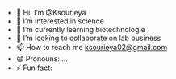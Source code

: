 - 👋 Hi, I’m @Ksourieya
- 👀 I’m interested in science 
- 🌱 I’m currently learning biotechnologie 
- 💞️ I’m looking to collaborate on lab business 
- 📫 How to reach me ksourieya02@gmail.com
- 😄 Pronouns: ...
- ⚡ Fun fact: 

<!---
Ksourieya/Ksourieya is a ✨ special ✨ repository because its `README.md` (this file) appears on your GitHub profile.
You can click the Preview link to take a look at your changes.
--->
